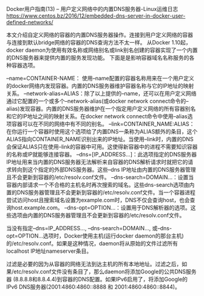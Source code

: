 

Docker用户指南(13) – 用户定义网络中的内置DNS服务器-Linux运维日志 https://www.centos.bz/2016/12/embedded-dns-server-in-docker-user-defined-networks/

本文介绍自定义网络的容器的内置DNS服务器操作。连接到用户定义网络的容器与连接到默认bridge网络的容器的DNS查询方法不太一样。
从Docker 1.10起，docker daemon为使用有效名称或网络别名或link别名创建的容器实现了一个内置的DNS服务器来提供内置的服务发现功能。
下面是是影响容器域名名称服务的各种容器选项。

–name=CONTAINER-NAME： 使用–name配置的容器名称用来在一个用户定义的docker网络内发现容器。内置的DNS服务器维护容器名称与它的IP地址的映射关系。
–network-alias=ALIAS：除了以上提供的–name，还可以在用户定义网络通过它配置的一个或多个–network-alias(或docker network connect命令的–alias)发现容器。内置的DNS服务器维护在一个指定用户定义网络的所有容器别名和它的IP地址之间的映射关系。在docker network connect命令中使用–alias选项容器可以在不同的网络中有不同的别名。
–link=CONTAINER_NAME:ALIAS：在你运行一个容器时使用这个选项给了内置DNS一条称为ALIAS额外的条目，这个ALIAS指向CONTAINER_NAME识别出来的IP地址。当使用–link时，内置的DNS会保证ALIAS只在使用–link的容器中可用。这使得新容器中的进程不需要知识容器的名称或IP就能够连接容器。
–dns=[IP_ADDRESS…]：此选项指定的DNS服务器IP地址用来当内置的DNS服务器无法解析来自容器的DNS解析请求时就把它的请求转向到这个指定的外部DNS服务器。这些–dns IP地址由内置的DNS服务器管理且不会更新到容器的/etc/resolv.conf文件。
–dns-search=DOMAIN…：设置当容器内部请求一个不合格的主机名时再次搜索的域名。这些dns-search选项由内置的DNS服务器管理且不会更新到容器的/etc/resolv.conf文件。当一个容器进程尝试访问host且搜索域名设置为example.com时，DNS不仅会查询host，也会查询host.example.com。
–dns-opt=OPTION…：设置用于DNS解析器的选项。这些选项由内置的DNS服务器管理且不会更新到容器的/etc/resolv.conf文件。

当没有指定–dns=IP_ADDRESS…, –dns-search=DOMAIN…, 或–dns-opt=OPTION…选项时，Docker使用主机(运行docker daemon的那台主机)的/etc/resolv.conf。如果是这种情况，daemon将从原始的文件过滤所有localhost IP地址nameserver条目。

过滤是必要的因为从容器的网络无法到达主机的所有本地地址。过滤之后，如果/etc/resolv.conf文件没有条目了，那么daemon将添加Google的公共DNS服务器 (8.8.8.8和8.8.4.4)到容器的DNS配置。如果IPv6启用了，将添加Google的IPv6 DNS服务器(2001:4860:4860::8888 和 2001:4860:4860::8844)。